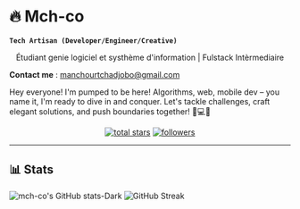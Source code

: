# 🔥 Mch-co

**``Tech Artisan (Developer/Engineer/Creative)``**
<p align="center"> Étudiant genie logiciel et systhème d'information | Fulstack Intèrmediaire</p>


**Contact me** : manchourtchadjobo@gmail.com

Hey everyone! I'm pumped to be here! Algorithms, web, mobile dev – you name it, I'm ready to dive in and conquer. Let's tackle challenges, craft elegant solutions, and push boundaries together! 🚀💻📱

<p align="center">
  <a href="https://github.com/mch-co?tab=repositories&sort=stargazers">
    <img alt="total stars" title="Total stars on GitHub" src="https://custom-icon-badges.demolab.com/github/stars/mch-co?color=55960c&style=for-the-badge&labelColor=488207&logo=star"/></a>
  <a href="https://github.com/mch-co?tab=followers">
    <img alt="followers" title="Follow me on Github" src="https://custom-icon-badges.demolab.com/github/followers/mch-co?color=236ad3&labelColor=1155ba&style=for-the-badge&logo=person-add&label=Follow&logoColor=white"/></a>
</p>

---
 
## 📊 Stats

![mch-co's GitHub stats-Dark](https://github-readme-stats.vercel.app/api?username=mch-co&show_icons=true&theme=catppuccin_mocha&hide_border=true&hide=prs,contribs) ![GitHub Streak](https://streak-stats.demolab.com?user=mch-co&theme=catppuccin-mocha&hide_border=true&border_radius=6)



